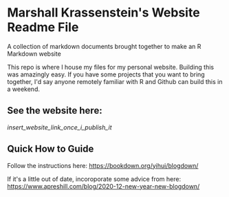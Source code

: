 # Marshall Krassenstein's Website Readme File

A collection of markdown documents brought together to make an R Markdown website

This repo is where I house my files for my personal website. Building this was amazingly easy. If you have some projects that you want to bring together, I'd say anyone remotely familiar with R and Github can build this in a weekend. 

## See the website here:
_insert_website_link_once_i_publish_it_

## Quick How to Guide

Follow the instructions here: https://bookdown.org/yihui/blogdown/

If it's a little out of date, incoroporate some advice from here: https://www.apreshill.com/blog/2020-12-new-year-new-blogdown/
